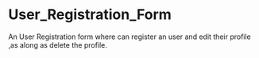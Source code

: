 # User_Registration_Form
An User Registration form where can register an user and edit their profile ,as along as delete the profile.
